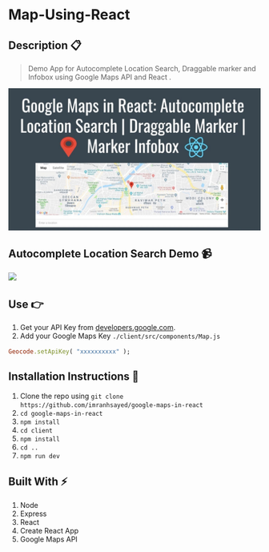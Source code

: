 # Map-Using-React

## Description :clipboard:
> Demo App for Autocomplete Location Search, Draggable marker and Infobox using Google Maps API and React .

![](google-maps-image.jpg)

## Autocomplete Location Search Demo :video_camera:
![](google-maps.gif)



## Use :point_right:

1. Get your API Key from [developers.google.com](https://developers.google.com/maps/documentation/javascript/get-api-key).
2. Add your Google Maps Key `./client/src/components/Map.js`

``` ruby
Geocode.setApiKey( "xxxxxxxxxx" );

```

## Installation Instructions :wrench:

1. Clone the repo using `git clone https://github.com/imranhsayed/google-maps-in-react`
2. `cd google-maps-in-react`
3. `npm install`
4. `cd client`
5. `npm install`
7. `cd ..`
8. `npm run dev`

## Built With :zap:

1. Node
2. Express
3. React
4. Create React App
5. Google Maps API
